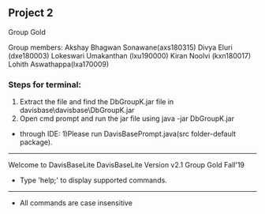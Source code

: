 ## Project 2

Group Gold

Group members: 
Akshay Bhagwan Sonawane(axs180315)
Divya Eluri (dxe180003)
Lokeswari Umakanthan (lxu190000)
Kiran Noolvi (kxn180017)
Lohith Aswathappa(lxa170009)

###  Steps for terminal:
1) Extract the file and find the DbGroupK.jar file in davisbase\davisbase\DbGroupK.jar
2) Open cmd prompt and run the jar file using java -jar DbGroupK.jar

* through IDE:
1)Please run DavisBasePrompt.java(src folder-default package).
--------------------------------------------------------------------------------
Welcome to DavisBaseLite
DavisBaseLite Version v2.1
Group Gold Fall'19

* Type 'help;' to display supported commands.
--------------------------------------------------------------------------------

* All commands are case insensitive
